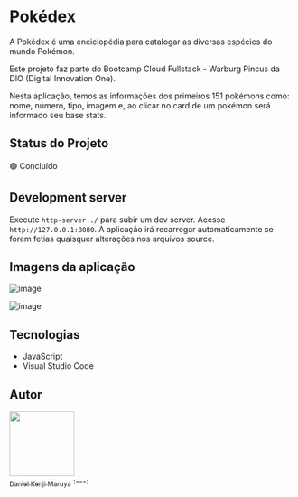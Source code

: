 # Pokédex

A Pokédex é uma enciclopédia para catalogar as diversas espécies do mundo Pokémon. 

Este projeto faz parte do Bootcamp Cloud Fullstack - Warburg Pincus da DIO (Digital Innovation One).

Nesta aplicação, temos as informações dos primeiros 151 pokémons como: nome, número, tipo, imagem e, ao clicar no card de um pokémon será informado seu base stats.

## Status do Projeto

:green_circle: Concluído

## Development server

Execute `http-server ./` para subir um dev server. Acesse `http://127.0.0.1:8080`. A aplicação irá recarregar automaticamente se forem fetias quaisquer alterações nos arquivos source.

## Imagens da aplicação

![image](https://user-images.githubusercontent.com/45274949/215585272-e01d019c-4b19-4898-920c-210ad8c3fba2.png)

![image](https://user-images.githubusercontent.com/45274949/215585384-9e8ea198-51fa-4254-943f-338d6bdac568.png)

## Tecnologias

- JavaScript
- Visual Studio Code

## Autor
[<img src="https://media.licdn.com/dms/image/C4E03AQFdkf8iAY7q9A/profile-displayphoto-shrink_200_200/0/1621365813609?e=1680739200&v=beta&t=lbkIHJ7nAHxDwlvL7OpFFI9Q_-p0VrfjBLSPYe94jWk" width=115><br><sub>Daniel Kenji Maruya</sub>](https://www.linkedin.com/in/daniel-kenji-maruya/)
:---:
